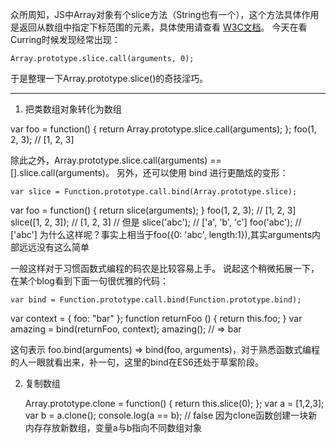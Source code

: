 
众所周知，JS中Array对象有个slice方法（String也有一个），这个方法具体作用是返回从数组中指定下标范围的元素，具体使用请查看 [W3C文档](http://www.w3school.com.cn/jsref/jsref_slice_array.asp)。
今天在看Curring时候发现经常出现：

    Array.prototype.slice.call(arguments, 0);
于是整理一下Array.prototype.slice()的奇技淫巧。


----------

 1. 把类数组对象转化为数组

   var foo = function() {
		 return Array.prototype.slice.call(arguments);
  };
foo(1, 2, 3); // [1, 2, 3]

除此之外，Array.prototype.slice.call(arguments) == [].slice.call(arguments)。
另外，还可以使用 bind 进行更酷炫的变形：

    var slice = Function.prototype.call.bind(Array.prototype.slice);
var foo = function() {
return slice(arguments);
}
foo(1, 2, 3); // [1, 2, 3]
slice([1, 2, 3]); // [1, 2, 3]
// 但是
slice('abc'); // ['a', 'b', 'c']
foo('abc'); // ['abc'] 为什么这样呢？事实上相当于foo({0: 'abc', length:1}),其实arguments内部远远没有这么简单


一般这样对于习惯函数式编程的码农是比较容易上手。
说起这个稍微拓展一下，在某个blog看到下面一句很优雅的代码：

    var bind = Function.prototype.call.bind(Function.prototype.bind); 

var context = { foo: "bar" };
function returnFoo () {
  return this.foo;
}
var amazing = bind(returnFoo, context);
amazing(); // => bar

这句表示 foo.bind(arguments) => bind(foo, arguments)，对于熟悉函数式编程的人一眼就看出来，补一句，这里的bind在ES6还处于草案阶段。

 2. 复制数组

    Array.prototype.clone = function() {
      return this.slice(0);
};
var a = [1,2,3];
var b = a.clone();
console.log(a == b); // false 因为clone函数创建一块新内存存放新数组，变量a与b指向不同数组对象